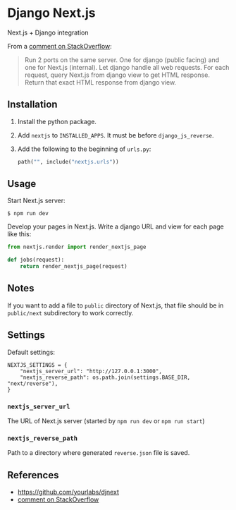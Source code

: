 # Django Next.js

Next.js + Django integration

From a [comment on StackOverflow]:

> Run 2 ports on the same server. One for django (public facing)
> and one for Next.js (internal).
> Let django handle all web requests.
> For each request, query Next.js from django view to get HTML response.
> Return that exact HTML response from django view.

## Installation

1. Install the python package.
2. Add `nextjs` to `INSTALLED_APPS`. It must be before `django_js_reverse`.
3. Add the following to the beginning of `urls.py`:

   ```python
   path("", include("nextjs.urls"))
   ```

## Usage

Start Next.js server:

```shell
$ npm run dev
```

Develop your pages in Next.js.
Write a django URL and view for each page like this:

```python
from nextjs.render import render_nextjs_page

def jobs(request):
    return render_nextjs_page(request)
```

## Notes

If you want to add a file to `public` directory of Next.js,
that file should be in `public/next` subdirectory to work correctly.


## Settings

Default settings:

    NEXTJS_SETTINGS = {
        "nextjs_server_url": "http://127.0.0.1:3000",
        "nextjs_reverse_path": os.path.join(settings.BASE_DIR, "next/reverse"),
    }

### `nextjs_server_url`

The URL of Next.js server (started by `npm run dev` or `npm run start`)

### `nextjs_reverse_path`

Path to a directory where generated `reverse.json` file is saved.


## References

- https://github.com/yourlabs/djnext
- [comment on StackOverflow]

[comment on StackOverflow]: https://stackoverflow.com/questions/54252943/is-there-a-way-to-integrate-django-with-next-js#comment110078700_54252943
